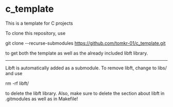 # c_template

This is a template for C projects

To clone this repository, use

git clone --recurse-submodules https://github.com/tomkr-01/c_template.git

to get both the template as well as the already included libft library.

________________________________________________________________________________


Libft is automatically added as a submodule. To remove libft, change to libs/ and use

rm -rf libft/

to delete the libft library. Also, make sure to delete the section about libft in .gitmodules as well as in Makefile!